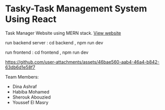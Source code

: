 ﻿# Tasky-Task Management System Using React 
Task Manager Website using MERN stack. [View website](https://taskyy.up.railway.app)

 run backend server : cd backend , npm run dev

 run frontend : cd frontend , npm run dev

 




https://github.com/user-attachments/assets/46bae560-aab4-46a4-b842-63db6d1e58f7

Team Members: 
- Dina Ashraf
- Habiba Mohamed
- Sherouk Abouzied
- Youssef El Masry

